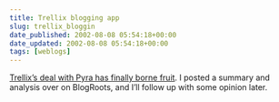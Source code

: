 ```yaml
---
title: Trellix blogging app
slug: trellix_bloggin
date_published: 2002-08-08 05:54:18+00:00
date_updated: 2002-08-08 05:54:18+00:00
tags: [weblogs]
---
```

[Trellix’s deal with Pyra has finally borne fruit](http://www.blogroots.com/comments.blog/120). I posted a summary and analysis over on BlogRoots, and I’ll follow up with some opinion later.
